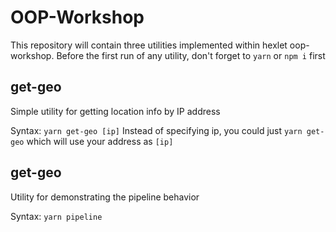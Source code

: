 # OOP-Workshop
This repository will contain three utilities implemented within hexlet oop-workshop.
Before the first run of any utility, don't forget to `yarn` or `npm i` first
## get-geo

Simple utility for getting location info by IP address

Syntax: `yarn get-geo [ip]`
Instead of specifying ip, you could just `yarn get-geo` which will use your address as `[ip]`
## get-geo

Utility for demonstrating the pipeline behavior

Syntax: `yarn pipeline`
